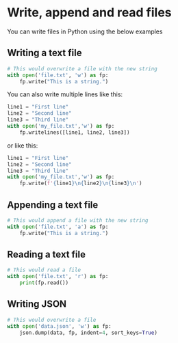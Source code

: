 # Write, append and read files

You can write files in Python using the below examples

## Writing a text file

```python
# This would overwrite a file with the new string
with open('file.txt', 'w') as fp: 
    fp.write("This is a string.")
```

You can also write multiple lines like this:

```python
line1 = "First line"
line2 = "Second line"
line3 = "Third line"
with open('my_file.txt','w') as fp:
    fp.writelines([line1, line2, line3])
```

or like this:

```python
line1 = "First line"
line2 = "Second line"
line3 = "Third line"
with open('my_file.txt','w') as fp:
    fp.write(f'{line1}\n{line2}\n{line3}\n')
```

## Appending a text file

```python
# This would append a file with the new string
with open('file.txt', 'a') as fp: 
    fp.write("This is a string.")
```

## Reading a text file

```python
# This would read a file
with open('file.txt', 'r') as fp: 
    print(fp.read())
```

## Writing JSON

```python
# This would overwrite a file
with open('data.json', 'w') as fp: 
    json.dump(data, fp, indent=4, sort_keys=True)
```
